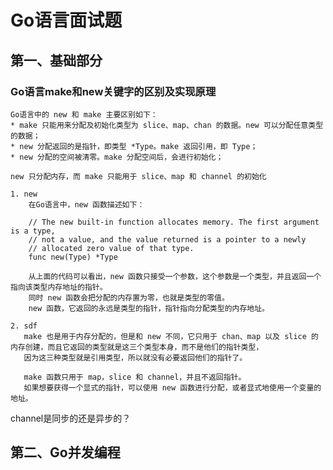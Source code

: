 # Go语言面试题

## 第一、基础部分

### Go语言make和new关键字的区别及实现原理

    Go语言中的 new 和 make 主要区别如下：
    * make 只能用来分配及初始化类型为 slice、map、chan 的数据。new 可以分配任意类型的数据；
    * new 分配返回的是指针，即类型 *Type。make 返回引用，即 Type；
    * new 分配的空间被清零。make 分配空间后，会进行初始化；

    new 只分配内存，而 make 只能用于 slice、map 和 channel 的初始化

    1. new
        在Go语言中，new 函数描述如下：
        
        // The new built-in function allocates memory. The first argument is a type,
        // not a value, and the value returned is a pointer to a newly
        // allocated zero value of that type.
        func new(Type) *Type
        
        从上面的代码可以看出，new 函数只接受一个参数，这个参数是一个类型，并且返回一个指向该类型内存地址的指针。
        同时 new 函数会把分配的内存置为零，也就是类型的零值。
        new 函数，它返回的永远是类型的指针，指针指向分配类型的内存地址。
        
    2. sdf
       make 也是用于内存分配的，但是和 new 不同，它只用于 chan、map 以及 slice 的内存创建，而且它返回的类型就是这三个类型本身，而不是他们的指针类型，
       因为这三种类型就是引用类型，所以就没有必要返回他们的指针了。

       make 函数只用于 map，slice 和 channel，并且不返回指针。
       如果想要获得一个显式的指针，可以使用 new 函数进行分配，或者显式地使用一个变量的地址。







    

channel是同步的还是异步的？

## 第二、Go并发编程

